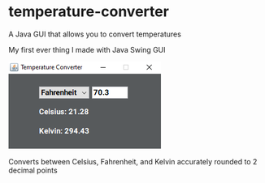 # temperature-converter
A Java GUI that allows you to convert temperatures

My first ever thing I made with Java Swing GUI

![github-large](temperature-converter-image.png)

Converts between Celsius, Fahrenheit, and Kelvin accurately rounded to 2 decimal points
